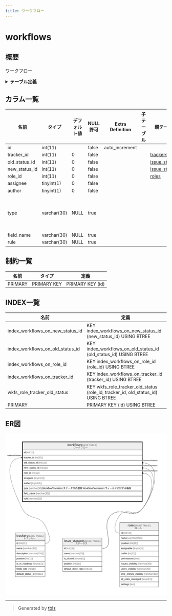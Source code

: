 ```yaml
---
title: ワークフロー
---
```

# workflows

## 概要

ワークフロー

<details>
<summary><strong>テーブル定義</strong></summary>

```sql
CREATE TABLE `workflows` (
  `id` int(11) NOT NULL AUTO_INCREMENT,
  `tracker_id` int(11) NOT NULL DEFAULT 0,
  `old_status_id` int(11) NOT NULL DEFAULT 0,
  `new_status_id` int(11) NOT NULL DEFAULT 0,
  `role_id` int(11) NOT NULL DEFAULT 0,
  `assignee` tinyint(1) NOT NULL DEFAULT 0,
  `author` tinyint(1) NOT NULL DEFAULT 0,
  `type` varchar(30) DEFAULT NULL,
  `field_name` varchar(30) DEFAULT NULL,
  `rule` varchar(30) DEFAULT NULL,
  PRIMARY KEY (`id`),
  KEY `wkfs_role_tracker_old_status` (`role_id`,`tracker_id`,`old_status_id`),
  KEY `index_workflows_on_old_status_id` (`old_status_id`),
  KEY `index_workflows_on_role_id` (`role_id`),
  KEY `index_workflows_on_new_status_id` (`new_status_id`),
  KEY `index_workflows_on_tracker_id` (`tracker_id`)
) ENGINE=InnoDB AUTO_INCREMENT=[Redacted by tbls] DEFAULT CHARSET=utf8mb4
```

</details>

## カラム一覧

| 名前            | タイプ         | デフォルト値       | NULL許可   | Extra Definition | 子テーブル      | 親テーブル                               | コメント                                                                                     |
| ------------- | ----------- | ------------ | -------- | ---------------- | ---------- | ----------------------------------- | ---------------------------------------------------------------------------------------- |
| id            | int(11)     |              | false    | auto_increment   |            |                                     |                                                                                          |
| tracker_id    | int(11)     | 0            | false    |                  |            | [trackers](trackers.md)             |                                                                                          |
| old_status_id | int(11)     | 0            | false    |                  |            | [issue_statuses](issue_statuses.md) |                                                                                          |
| new_status_id | int(11)     | 0            | false    |                  |            | [issue_statuses](issue_statuses.md) |                                                                                          |
| role_id       | int(11)     | 0            | false    |                  |            | [roles](roles.md)                   |                                                                                          |
| assignee      | tinyint(1)  | 0            | false    |                  |            |                                     |                                                                                          |
| author        | tinyint(1)  | 0            | false    |                  |            |                                     |                                                                                          |
| type          | varchar(30) | NULL         | true     |                  |            |                                     | WorkflowTransition:ステータスの遷移<br>WorkflowPermission:フィールドに対する権限<br><br>                    |
| field_name    | varchar(30) | NULL         | true     |                  |            |                                     |                                                                                          |
| rule          | varchar(30) | NULL         | true     |                  |            |                                     |                                                                                          |

## 制約一覧

| 名前      | タイプ         | 定義               |
| ------- | ----------- | ---------------- |
| PRIMARY | PRIMARY KEY | PRIMARY KEY (id) |

## INDEX一覧

| 名前                               | 定義                                                                                |
| -------------------------------- | --------------------------------------------------------------------------------- |
| index_workflows_on_new_status_id | KEY index_workflows_on_new_status_id (new_status_id) USING BTREE                  |
| index_workflows_on_old_status_id | KEY index_workflows_on_old_status_id (old_status_id) USING BTREE                  |
| index_workflows_on_role_id       | KEY index_workflows_on_role_id (role_id) USING BTREE                              |
| index_workflows_on_tracker_id    | KEY index_workflows_on_tracker_id (tracker_id) USING BTREE                        |
| wkfs_role_tracker_old_status     | KEY wkfs_role_tracker_old_status (role_id, tracker_id, old_status_id) USING BTREE |
| PRIMARY                          | PRIMARY KEY (id) USING BTREE                                                      |

## ER図

![er](workflows.svg)

---

> Generated by [tbls](https://github.com/k1LoW/tbls)
